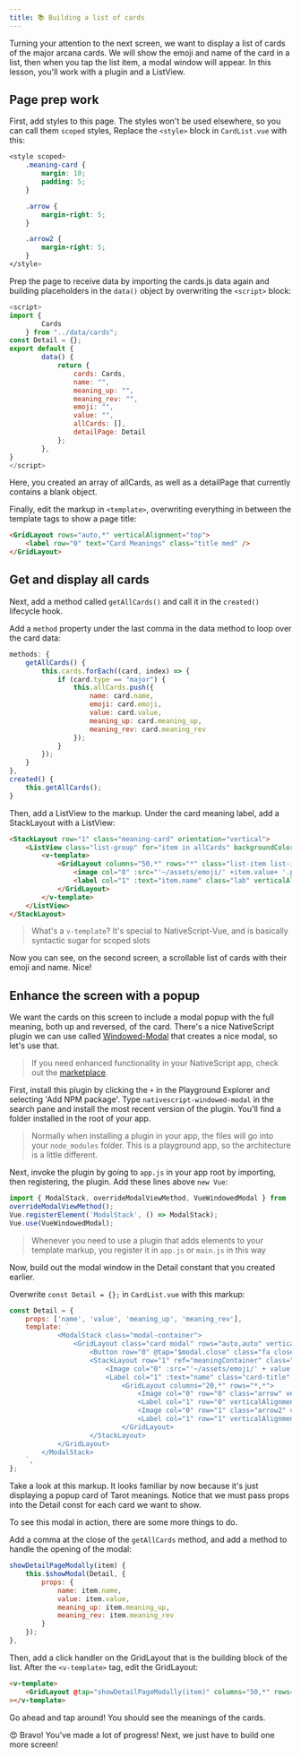 ```yaml
---
title: 📚 Building a list of cards
---
```


Turning your attention to the next screen, we want to display a list of cards of the major arcana cards. We will show the emoji and name of the card in a list, then when you tap the list item, a modal window will appear. In this lesson, you'll work with a plugin and a ListView.

## Page prep work

First, add styles to this page. The styles won't be used elsewhere, so you can call them `scoped` styles, Replace the `<style>` block in `CardList.vue` with this:

```css
<style scoped>
    .meaning-card {
        margin: 10;
        padding: 5;
    }

    .arrow {
        margin-right: 5;
    }

    .arrow2 {
        margin-right: 5;
    }
</style>
```

Prep the page to receive data by importing the cards.js data again and building placeholders in the `data()` object by overwriting the `<script>` block:

```js
<script>
import {
        Cards
    } from "../data/cards";
const Detail = {};
export default {
        data() {
            return {
                cards: Cards,
                name: "",
                meaning_up: "",
                meaning_rev: "",
                emoji: "",
                value: "",
                allCards: [],
                detailPage: Detail
            };
        },
}
</script>
```

Here, you created an array of allCards, as well as a detailPage that currently contains a blank object.

Finally, edit the markup in `<template>`, overwriting everything in between the template tags to show a page title:

```html
<GridLayout rows="auto,*" verticalAlignment="top">
	<label row="0" text="Card Meanings" class="title med" />
</GridLayout>
```

## Get and display all cards

Next, add a method called `getAllCards()` and call it in the `created()` lifecycle hook.

Add a `method` property under the last comma in the data method to loop over the card data:

```js
methods: {
    getAllCards() {
        this.cards.forEach((card, index) => {
            if (card.type == "major") {
                this.allCards.push({
                    name: card.name,
                    emoji: card.emoji,
                    value: card.value,
                    meaning_up: card.meaning_up,
                    meaning_rev: card.meaning_rev
                });
            }
        });
    }
},
created() {
    this.getAllCards();
}
```

Then, add a ListView to the markup. Under the card meaning label, add a StackLayout with a ListView:

```html
<StackLayout row="1" class="meaning-card" orientation="vertical">
	<ListView class="list-group" for="item in allCards" backgroundColor="transparent" separatorColor="transparent">
		<v-template>
			<GridLayout columns="50,*" rows="*" class="list-item list-item-name">
				<image col="0" :src="'~/assets/emoji/' +item.value+ '.png' " class=" emoji" />
				<label col="1" :text="item.name" class="lab" verticalAlignment="center" />
			</GridLayout>
		</v-template>
	</ListView>
</StackLayout>
```

> What's a `v-template`? It's special to NativeScript-Vue, and is basically syntactic sugar for scoped slots

Now you can see, on the second screen, a scrollable list of cards with their emoji and name. Nice!

## Enhance the screen with a popup

We want the cards on this screen to include a modal popup with the full meaning, both up and reversed, of the card. There's a nice NativeScript plugin we can use called [Windowed-Modal](https://market.nativescript.org/plugins/nativescript-windowed-modal) that creates a nice modal, so let's use that.

> If you need enhanced functionality in your NativeScript app, check out the [marketplace](http://market.nativescript.org).

First, install this plugin by clicking the `+` in the Playground Explorer and selecting 'Add NPM package'. Type `nativescript-windowed-modal` in the search pane and install the most recent version of the plugin. You'll find a folder installed in the root of your app.

> Normally when installing a plugin in your app, the files will go into your `node_modules` folder. This is a playground app, so the architecture is a little different.

Next, invoke the plugin by going to `app.js` in your app root by importing, then registering, the plugin. Add these lines above `new Vue`:

```js
import { ModalStack, overrideModalViewMethod, VueWindowedModal } from './nativescript-windowed-modal';
overrideModalViewMethod();
Vue.registerElement('ModalStack', () => ModalStack);
Vue.use(VueWindowedModal);
```

> Whenever you need to use a plugin that adds elements to your template markup, you register it in `app.js` or `main.js` in this way

Now, build out the modal window in the Detail constant that you created earlier.

Overwrite `const Detail = {};` in `CardList.vue` with this markup:

```js
const Detail = {
	props: ['name', 'value', 'meaning_up', 'meaning_rev'],
	template: `
            <ModalStack class="modal-container">
                <GridLayout class="card modal" rows="auto,auto" verticalAlignment="middle">
                    <Button row="0" @tap="$modal.close" class="fa close" text.decode="&#xf0c9;" horizontalAlignment="right" />
					<StackLayout row="1" ref="meaningContainer" class="list-item list-item-meaning">
						<Image col="0" :src="'~/assets/emoji/' + value + '.png' " class=" emoji_window" />
						<Label col="1" :text="name" class="card-title" style="text-align: center;padding-bottom: 24;" />
					        <GridLayout columns="20,*" rows="*,*">
					            <Image col="0" row="0" class="arrow" verticalAlignment="top" src="~/assets/arrow_up.png" style="margin-top: 5; margin-right: 10" />
					            <Label col="1" row="0" verticalAlignment="top" :text="meaning_up" textWrap="true" style="margin-bottom:25; font-size: 16;" />
					            <Image col="0" row="1" class="arrow2" verticalAlignment="top" src="~/assets/arrow_down.png" style="margin-top: 5; margin-right: 10" />
					            <Label col="1" row="1" verticalAlignment="top" :text="meaning_rev" textWrap="true" style="font-size: 16" />
					        </GridLayout>
					</StackLayout>
            </GridLayout>
        </ModalStack>
	`,
};
```

Take a look at this markup. It looks familiar by now because it's just displaying a popup card of Tarot meanings. Notice that we must pass props into the Detail const for each card we want to show.

To see this modal in action, there are some more things to do.

Add a comma at the close of the `getAllCards` method, and add a method to handle the opening of the modal:

```js
showDetailPageModally(item) {
    this.$showModal(Detail, {
        props: {
            name: item.name,
            value: item.value,
            meaning_up: item.meaning_up,
            meaning_rev: item.meaning_rev
        }
    });
},
```

Then, add a click handler on the GridLayout that is the building block of the list. After the `<v-template>` tag, edit the GridLayout:

```html
<v-template>
	<GridLayout @tap="showDetailPageModally(item)" columns="50,*" rows="*" class="list-item list-item-name"></GridLayout
></v-template>
```

Go ahead and tap around! You should see the meanings of the cards.

😍 Bravo! You've made a lot of progress! Next, we just have to build one more screen!
